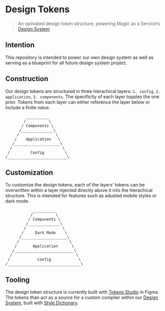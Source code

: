 # Design Tokens

> An opiniated design token structure, powering Magic as a Service’s [Design System](https://github.com/magicasaservice/design-system)

## Intention

This repository is intended to power our own design system as well as serving as a blueprint for all future design system project.

## Construction

Our design tokens are structured in three hierachical layers: `1. config`, `2. application`, `3. components`. The specificity of each layer topples the one prior. Tokens from each layer can either reference the layer below or include a finite value.

```
         __________
        /          \
       / Components \
      /______________\
     /                \
    /    Application   \
   /____________________\
  /                      \
 /         Config         \
/__________________________\
```

## Customization

To customize the design tokens, each of the layers’ tokens can be overwritten within a layer injected directly above it into the hierachical structure. This is intended for features such as adusted mobile styles or dark mode.

```
            __________
           /          \
          / Components \
         /______________\
        /                \
       /     Dark Mode    \
      /____________________\
     /                      \
    /       Application      \
   /__________________________\
  /                            \
 /            Config            \
/________________________________\
```

## Tooling

The design token structure is currently built with [Tokens Studio](https://tokens.studio/) in Figma. The tokens than act as a source for a custom compiler within our [Design System](https://github.com/magicasaservice/design-system), built with [Style Dictionary](https://github.com/amzn/style-dictionary).
